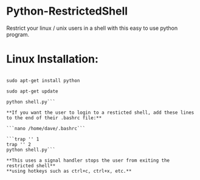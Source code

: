 # Python-RestrictedShell

Restrict your linux / unix users in a shell with this easy to use python program.

# **Linux Installation:**

```git clone https://github.com/60x/Python-RestrictedShell && cd Python-RestrictedShell

sudo apt-get install python

sudo apt-get update

python shell.py```

**If you want the user to login to a resticted shell, add these lines to the end of their .bashrc file:**

```nano /home/dave/.bashrc```

```trap '' 1
trap '' 2
python shell.py```

**This uses a signal handler stops the user from exiting the restricted shell**
**using hotkeys such as ctrl+c, ctrl+x, etc.**
